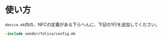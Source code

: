 # 使い方

`device.mk`内の、NFCの定義がある下らへんに、下記の1行を追加してください。

```Makefile
-include vendor/felica/config.mk
```

